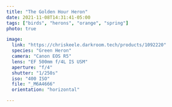 ```yaml
---
title: "The Golden Hour Heron"
date: 2021-11-08T14:31:41-05:00
tags: ["birds", "herons", "orange", "spring"]
photo: true

image:
  link: "https://chriskeele.darkroom.tech/products/1092220"
  species: "Green Heron"
  camera: "Canon EOS R5"
  lens: "EF 500mm f/4L IS USM"
  aperture: "f/4"
  shutter: "1/250s"
  iso: "400 ISO"
  file: "_M6A4666"
  orientation: "horizontal"

---
```

